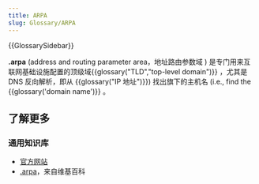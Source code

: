 ```yaml
---
title: ARPA
slug: Glossary/ARPA
---
```


{{GlossarySidebar}}

**.arpa** (address and routing parameter area，地址路由参数域 ) 是专门用来互联网基础设施配置的顶级域{{glossary("TLD","top-level domain")}} ，尤其是 DNS 反向解析，即从 {{glossary("IP 地址")}}) 找出旗下的主机名 (i.e., find the {{glossary('domain name')}} 。

## 了解更多

### 通用知识库

- [官方网站](https://www.iana.org/domains/arpa)
- [.arpa](https://zh.wikipedia.org/wiki/.arpa)，来自维基百科
